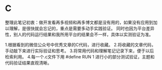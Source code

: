 # C
整理此笔记初衷：做开发看再多视频和再多博文都是没有用的，如果没有应用到加以理解，是很快就会忘记的，重点是需要多动手实践验证。
同时也因为平台差异性，别人的代码运行结果和我所用平台的结果会不一样，具体以实测验证为准。

1.根据看到的微信公众号中优秀文章的C代码，进行收藏。
2.将收藏的文章代码，手动敲下来进行实际验证和思考。
3.将常用代码和理解笔记记录下来，便于以后检索利用。
4.每一个.c文件下用 #define RUN 1 进行小的部分测试验证，主题和代码验证结果直观清晰。
